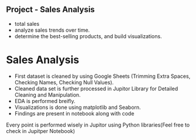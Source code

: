 ## Project - Sales Analysis
* total sales
* analyze sales trends over time.
* determine the best-selling products, and build visualizations.

# Sales Analysis

* First dataset is cleaned by using Google Sheets (Trimming Extra Spaces, Checking Names, Checking Null Values).
* Cleaned data set is further processed in Jupitor Library for Detailed Cleaning and Manipulation.
* EDA is performed breifly.
* Visualizations is done using matplotlib and Seaborn.
* Findings are present in notebook along with code

Every point is performed wisely in Jupitor using Python libraries(Feel free to check in Jupitper Notebook)

